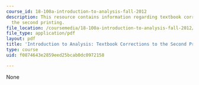 ```yaml
---
course_id: 18-100a-introduction-to-analysis-fall-2012
description: This resource contains information regarding textbook corrections to
  the second printing.
file_location: /coursemedia/18-100a-introduction-to-analysis-fall-2012/f0874643e2859eed25bcab0dc0972158_MIT18_100AF12_Co2ndprint.pdf
file_type: application/pdf
layout: pdf
title: 'Introduction to Analysis: Textbook Corrections to the Second Printing'
type: course
uid: f0874643e2859eed25bcab0dc0972158

---
```

None